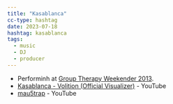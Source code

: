 ```yaml
---
title: "Kasablanca"
cc-type: hashtag
date: 2023-07-18
hashtag: kasablanca
tags:
  - music
  - DJ
  - producer
---
```


* Performinh at [Group Therapy Weekender 2013](/group-therapy-weekender-2013/).
* [Kasablanca - Volition (Official Visualizer)](https://www.youtube.com/watch?v=PaHCAOOgssQ) - YouTube
* [mau5trap](https://www.youtube.com/@mau5trap) - YouTube
